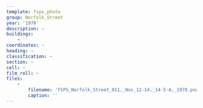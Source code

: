 ```yaml
---
template: fsps_photo
group: Norfolk_Street
year: '1978'
description: ~
buildings:
    - ''
coordinates: ~
heading: ~
classification: ~
section: ~
cell: ~
film_roll: ~
files:
    -
        filename: 'FSPS_Norfolk_Street_011,_Nos_12-14,_14-5-A,_1978.png'
        caption: ''
---
```

